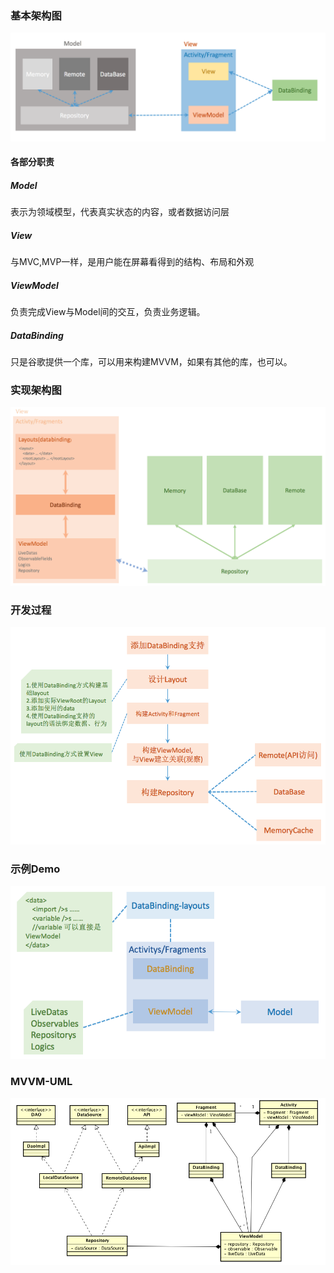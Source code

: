 ### 基本架构图

![](/assets/MVVM基本架构图.png)

#### 各部分职责
##### Model
表示为领域模型，代表真实状态的内容，或者数据访问层
##### View
与MVC,MVP一样，是用户能在屏幕看得到的结构、布局和外观
##### ViewModel
负责完成View与Model间的交互，负责业务逻辑。
##### DataBinding
只是谷歌提供一个库，可以用来构建MVVM，如果有其他的库，也可以。

### 实现架构图
![](/assets/MVVM基本实现架构图.png)

### 开发过程
![](/assets/MVVM开发过程.png)

### 示例Demo
![](/assets/MVVM-Demo示例.png)

### MVVM-UML
![](/assets/MVVM-类图.png)